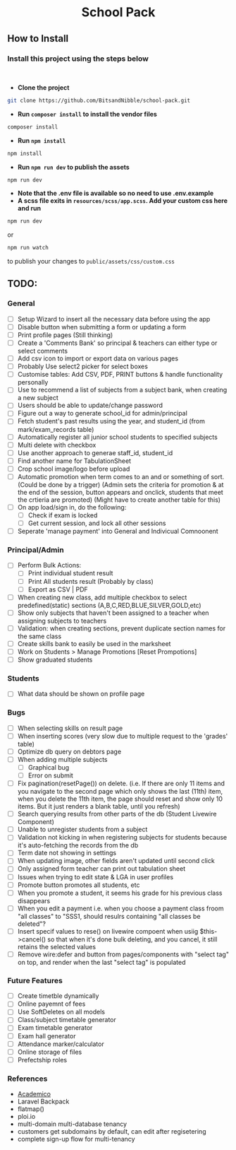 # <p align="center">School Pack</p>

## How to Install

### Install this project using the steps below

<br>

-   **Clone the project**

```bash
git clone https://github.com/BitsandNibble/school-pack.git
```

-   **Run `composer install` to install the vendor files**

```bash
composer install
```

-   **Run `npm install`**

```bash
npm install
```

-   **Run `npm run dev` to publish the assets**

```bash
npm run dev
```

-   **Note that the .env file is available so no need to use .env.example**
-   **A scss file exits in `resources/scss/app.scss`. Add your custom css here and run**

```bash
npm run dev
```

or

```bash
npm run watch
```

to publish your changes to `public/assets/css/custom.css`

## TODO:

### General

-   [ ] Setup Wizard to insert all the necessary data before using the app
-   [ ] Disable button when submitting a form or updating a form
-   [ ] Print profile pages (Still thinking)
-   [ ] Create a 'Comments Bank' so principal & teachers can either type or select comments
-   [ ] Add csv icon to import or export data on various pages
-   [ ] Probably Use select2 picker for select boxes
-   [ ] Customise tables: Add CSV, PDF, PRINT buttons & handle functionality personally
-   [ ] Use <datalist></datalist> to recommend a list of subjects from a subject bank, when creating a new subject
-   [ ] Users should be able to update/change password
-   [ ] Figure out a way to generate school_id for admin/principal
-   [ ] Fetch student's past results using the year, and student_id (from mark/exam_records table)
-   [ ] Automatically register all junior school students to specified subjects
-   [ ] Multi delete with checkbox
-   [ ] Use another approach to generae staff_id, student_id
-   [ ] Find another name for TabulationSheet
-   [ ] Crop school image/logo before upload
-   [ ] Automatic promotion when term comes to an and or something of sort. (Could be done by a trigger) (Admin sets the criteria for promotion & at the end of the session, button appears and onclick, students that meet the crtieria are promoted) (Might have to create another table for this)
-   [ ] On app load/sign in, do the following:
    -   [ ] Check if exam is locked
    -   [ ] Get current session, and lock all other sessions
-   [ ] Seperate 'manage payment' into General and Indivicual Comnoonent

### Principal/Admin

-   [ ] Perform Bulk Actions:
    -   [ ] Print individual student result
    -   [ ] Print All students result (Probably by class)
    -   [ ] Export as CSV | PDF
-   [ ] When creating new class, add multiple checkbox to select predefined(static) sections (A,B,C,RED,BLUE,SILVER,GOLD,etc)
-   [ ] Show only subjects that haven't been assigned to a teacher when assigning subjects to teachers
-   [ ] Validation: when creating sections, prevent duplicate section names for the same class
-   [ ] Create skills bank to easily be used in the marksheet
-   [ ] Work on Students > Manage Promotions [Reset Prompotions]
-   [ ] Show graduated students

### Students

-   [ ] What data should be shown on profile page

### Bugs

-   [ ] When selecting skills on result page
-   [ ] When inserting scores (very slow due to multiple request to the 'grades' table)
-   [ ] Optimize db query on debtors page
-   [ ] When adding multiple subjects
    -   [ ] Graphical bug
    -   [ ] Error on submit
-   [ ] Fix pagination(resetPage()) on delete. (i.e. If there are only 11 items and you navigate to the second page which only shows the last (11th) item, when you delete the 11th item, the page should reset and show only 10 items. But it just renders a blank table, until you refresh)
-   [ ] Search querying results from other parts of the db (Student Livewire Component)
-   [ ] Unable to unregister students from a subject
-   [ ] Validation not kicking in when registering subjects for students because it's auto-fetching the records from the db
-   [ ] Term date not showing in settings
-   [ ] When updating image, other fields aren't updated until second click
-   [ ] Only assigned form teacher can print out tabulation sheet
-   [ ] Issues when trying to edit state & LGA in user profiles
-   [ ] Promote button promotes all students, etc
-   [ ] When you promote a student, it seems his grade for his previous class disappears
-   [ ] When you edit a payment i.e. when you choose a payment class froom "all classes" to "SSS1, should resulrs containing "all classes be deleted"?
-   [ ] Insert specif values to rese() on livewire compoent when usiig $this->cancel() so that when it's done bulk deleting, and you cancel, it still retains the selected values
-   [ ] Remove wire:defer and button from pages/components with "select tag" on top, and render when the last "select tag" is populated

### Future Features

-   [ ] Create timetble dynamically
-   [ ] Online payemnt of fees
-   [ ] Use SoftDeletes on all models
-   [ ] Class/subject timetable generator
-   [ ] Exam timetable generator
-   [ ] Exam hall generator
-   [ ] Attendance marker/calculator
-   [ ] Online storage of files
-   [ ] Prefectship roles

### References

-   [Academico](https://academico.thomasdebay.com)
-   Laravel Backpack
-   flatmap()
-   ploi.io
-   multi-domain multi-database tenancy
-   customers get subdomains by default, can edit after regisetering
-   complete sign-up flow for multi-tenancy
